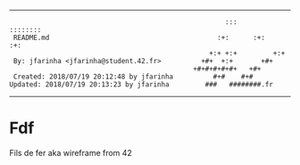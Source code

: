  **************************************************************************** 
                                                                              
                                                          :::      ::::::::    
     README.md                                          :+:      :+:    :+:    
                                                      +:+ +:+         +:+      
     By: jfarinha <jfarinha@student.42.fr>          +#+  +:+       +#+         
                                                  +#+#+#+#+#+   +#+            
     Created: 2018/07/19 20:12:48 by jfarinha          #+#    #+#              
 	Updated: 2018/07/19 20:13:23 by jfarinha         ###   ########.fr        
                                                                               
  **************************************************************************** 

 # Fdf

 Fils de fer aka wireframe from 42
